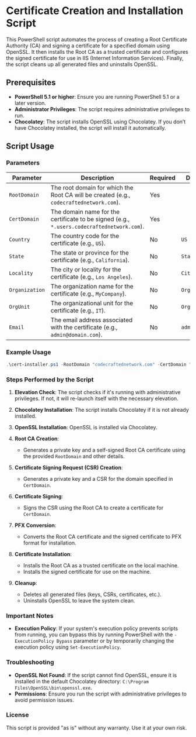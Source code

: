 # Certificate Creation and Installation Script

This PowerShell script automates the process of creating a Root Certificate Authority (CA) and signing a certificate for a specified domain using OpenSSL. It then installs the Root CA as a trusted certificate and configures the signed certificate for use in IIS (Internet Information Services). Finally, the script cleans up all generated files and uninstalls OpenSSL.

## Prerequisites

- **PowerShell 5.1 or higher**: Ensure you are running PowerShell 5.1 or a later version.
- **Administrator Privileges**: The script requires administrative privileges to run.
- **Chocolatey**: The script installs OpenSSL using Chocolatey. If you don’t have Chocolatey installed, the script will install it automatically.

## Script Usage

### Parameters

| Parameter    | Description                                                                                   | Required | Default Value           |
|--------------|-----------------------------------------------------------------------------------------------|----------|-------------------------|
| `RootDomain` | The root domain for which the Root CA will be created (e.g., `codecraftednetwork.com`).      | Yes      |                         |
| `CertDomain` | The domain name for the certificate to be signed (e.g., `*.users.codecraftednetwork.com`).   | Yes      |                         |
| `Country`    | The country code for the certificate (e.g., `US`).                                            | No       | `US`                    |
| `State`      | The state or province for the certificate (e.g., `California`).                               | No       | `State`                 |
| `Locality`   | The city or locality for the certificate (e.g., `Los Angeles`).                               | No       | `City`                  |
| `Organization`| The organization name for the certificate (e.g., `MyCompany`).                               | No       | `Organization`          |
| `OrgUnit`    | The organizational unit for the certificate (e.g., `IT`).                                     | No       | `OrgUnit`               |
| `Email`      | The email address associated with the certificate (e.g., `admin@domain.com`).                 | No       | `admin@domain.com`      |

### Example Usage

```powershell
.\cert-installer.ps1 -RootDomain "codecraftednetwork.com" -CertDomain "*.users.codecraftednetwork.com" -Country "US" -State "California" -Locality "Los Angeles" -Organization "MyCompany" -OrgUnit "IT" -Email "admin@codecraftednetwork.com"
```

### Steps Performed by the Script

1. **Elevation Check**: The script checks if it's running with administrative privileges. If not, it will re-launch itself with the necessary elevation.

2. **Chocolatey Installation**: The script installs Chocolatey if it is not already installed.

3. **OpenSSL Installation**: OpenSSL is installed via Chocolatey.

4. **Root CA Creation**: 
   - Generates a private key and a self-signed Root CA certificate using the provided `RootDomain` and other details.

5. **Certificate Signing Request (CSR) Creation**:
   - Generates a private key and a CSR for the domain specified in `CertDomain`.

6. **Certificate Signing**:
   - Signs the CSR using the Root CA to create a certificate for `CertDomain`.

7. **PFX Conversion**:
   - Converts the Root CA certificate and the signed certificate to PFX format for installation.

8. **Certificate Installation**:
   - Installs the Root CA as a trusted certificate on the local machine.
   - Installs the signed certificate for use on the machine. 

9. **Cleanup**:
   - Deletes all generated files (keys, CSRs, certificates, etc.).
   - Uninstalls OpenSSL to leave the system clean.

### Important Notes

- **Execution Policy**: If your system's execution policy prevents scripts from running, you can bypass this by running PowerShell with the `-ExecutionPolicy Bypass` parameter or by temporarily changing the execution policy using `Set-ExecutionPolicy`.

### Troubleshooting

- **OpenSSL Not Found**: If the script cannot find OpenSSL, ensure it is installed in the default Chocolatey directory: `C:\Program Files\OpenSSL\bin\openssl.exe`.
- **Permissions**: Ensure you run the script with administrative privileges to avoid permission issues.

### License

This script is provided "as is" without any warranty. Use it at your own risk.

